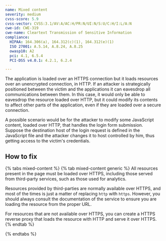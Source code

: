 ```yaml
---
name: Mixed content
severity: medium
cvss-score: 5.9
cvss-vector: CVSS:3.1/AV:A/AC:H/PR:N/UI:N/S:U/C:H/I:L/A:N
cwe-id: CWE-319
cwe-name: Cleartext Transmission of Sensitive Information
compliance:
  HIPAA: 164.306(a), 164.312(c)(1), 164.312(e)(1)
  ISO 27001: A.5.14, A.8.24, A.8.25
  owasp10: A2
  pci: 4.1, 6.5.4
  PCI-DSS v4.0.1: 4.2.1, 6.2.4

---            
```


The application is loaded over an HTTPS connection but it loads resources over an unencrypted connection, in HTTP. If an attacker is strategically positioned between the victim and the applications it can eavesdrop all communications between them. In this case, it would only be able to eavesdrop the resource loaded over HTTP, but it could modify its contents to affect other parts of the application, even if they are loaded over a secure connection.

A possible scenario would be for the attacker to modify some JavaScript content, loaded over HTTP, that handles the login form submission. Suppose the destination host of the login request is defined in the JavaScript file and the attacker changes it to host controlled by him, thus getting access to the victim's credentials.

## How to fix

{% tabs mixed-content %}
{% tab mixed-content generic %}
All resources present in the page must be loaded over HTTPS, including those served from third-party services, such as those used for analytics.

Resources provided by third-parties are normally available over HTTPS, and most of the times is just a matter of replacing `http` with `https`. However, you should always consult the documentation of the service to ensure you are loading the resource from the proper URL.

For resources that are not available over HTTPS, you can create a HTTPS reverse proxy that loads the resource with HTTP and serve it over HTTPS.
{% endtab %}

{% endtabs %}

